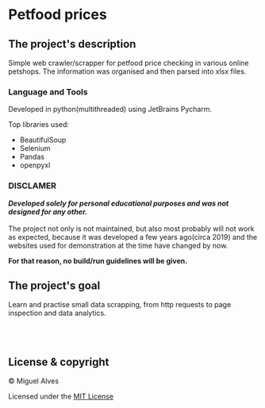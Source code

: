 # Petfood prices

## The project's description

Simple web crawler/scrapper for petfood price checking in various online petshops. The information was 
organised and then parsed into xlsx files.

### Language and Tools
Developed in python(multithreaded) using JetBrains Pycharm. 

Top libraries used:
- BeautifulSoup
- Selenium
- Pandas
- openpyxl


### DISCLAMER

***Developed solely for personal educational purposes and was not designed for any other.*** <br><br>
The project not only is not maintained, but also most probably will not work as expected, 
because it was developed a few years ago(circa 2019) and the websites used for demonstration at the time 
have changed by now.
<br>

**For that reason, no build/run guidelines will be given.**


## The project's goal 
Learn and practise small data scrapping, from http requests to page inspection and data analytics.


<br>
<br>

## License & copyright
© Miguel Alves

Licensed under the [MIT License](LICENSE)